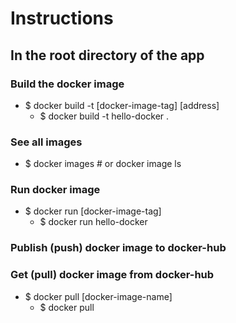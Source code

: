 # Instructions

## In the root directory of the app
### Build the docker image
  - $ docker build -t [docker-image-tag] [address]
    - $ docker build -t hello-docker .
### See all images
  - $ docker images   # or docker image ls
### Run docker image
  - $ docker run [docker-image-tag]
    - $ docker run hello-docker
### Publish (push) docker image to docker-hub

### Get (pull) docker image from docker-hub
  - $ docker pull [docker-image-name]
    - $ docker pull 